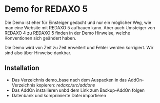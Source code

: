 Demo for REDAXO 5
=================

Die Demo ist eher für Einsteiger gedacht und nur ein möglicher Weg, wie man eine Website mit REDAXO 5 aufbauen kann.
Aber auch Umsteiger von REDAXO 4 zu REDAXO 5 finden in der Demo Hinweise, welche Konventionen sich geändert haben.

Die Demo wird von Zeit zu Zeit erweitert und Fehler werden korrigiert. Wir sind also über Hinweise dankbar.

Installation
-------------

* Das Verzeichnis demo_base nach dem Auspacken in das AddOn-Verzeichnis kopieren:
*redaxo/src/addons*
* Das AddOn installieren unbd dem Link zum Backup-AddOn folgen
* Datenbank und komprimierte Datei importieren
